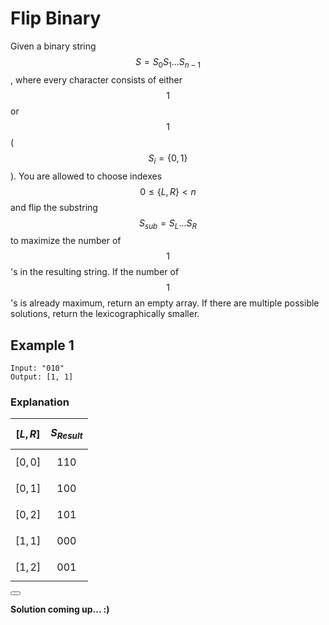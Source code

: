 # Flip Binary

Given a binary string $$S = S_0S_1\ldots S_{n-1}$$, where every character consists of either $$1$$ or $$1$$ ($$S_i = \{0,1\}$$). You are allowed to choose indexes $$0 \le \{L, R\} < n$$ and flip the substring $$S_{sub} = S_L\ldots S_R$$ to maximize the number of $$1$$'s in the resulting string. If the number of $$1$$'s is already maximum, return an empty array. If there are multiple possible solutions, return the lexicographically smaller.


## Example 1

```
Input: "010"
Output: [1, 1]
```

### Explanation

| $$[L,R]$$ | $$S_{Result}$$ |
| :-------: | :------------: |
| $$[0, 0]$$| 110            |
| $$[0, 1]$$| 100            |
| $$[0, 2]$$| 101            |
| $$[1, 1]$$| 000            |
| $$[1, 2]$$| 001            |





<button class="section" target="solution" show="Show solution" hide="Hide solution"></button>

<!--sec data-title="Solution" data-id="solution" data-show=false ces-->
**Solution coming up... :)**
<!--endsec-->